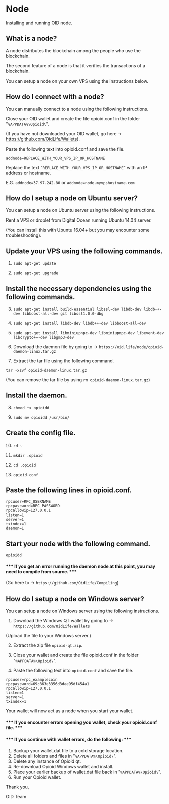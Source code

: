 # Node
Installing and running OID node.

## What is a node?
A node distributes the blockchain among the people who use the blockchain. 

The second feature of a node is that it verifies the transactions of a blockchain.

You can setup a node on your own VPS using the instructions below.

## How do I connect with a node?
You can manually connect to a node using the following instructions.

Close your OID wallet and create the file opioid.conf in the folder "```%APPDATA%\Opioid\```".

(If you have not downloaded your OID wallet, go here -> https://github.com/OidLife/Wallets). 

Paste the following text into opioid.conf and save the file.

```addnode=REPLACE_WITH_YOUR_VPS_IP_OR_HOSTNAME```

Replace the text "```REPLACE_WITH_YOUR_VPS_IP_OR_HOSTNAME```" with an IP address or hostname. 

E.G. ```addnode=37.97.242.80``` or ```addnode=node.myvpshostname.com```

## How do I setup a node on Ubuntu server?
You can setup a node on Ubuntu server using the following instructions.

Rent a VPS or droplet from Digital Ocean running Ubuntu 14.04 server.

(You can install this with Ubuntu 16.04+ but you may encounter some troubleshooting).

## Update your VPS using the following commands.

1) ```sudo apt-get update```

2) ```sudo apt-get upgrade```

## Install the necessary dependencies using the following commands.

3) ```sudo apt-get install build-essential libssl-dev libdb-dev libdb++-dev libboost-all-dev git libssl1.0.0-dbg```

4) ```sudo apt-get install libdb-dev libdb++-dev libboost-all-dev```

5) ```sudo apt-get install libminiupnpc-dev libminiupnpc-dev libevent-dev libcrypto++-dev libgmp3-dev```

6) Download the daemon file by going to -> ```https://oid.life/node/opioid-daemon-linux.tar.gz```

7) Extract the tar file using the following command.

```tar -xzvf opioid-daemon-linux.tar.gz```

(You can remove the tar file by using ```rm opioid-daemon-linux.tar.gz```)

## Install the daemon.

8) ```chmod +x opioidd```

9) ```sudo mv opioidd /usr/bin/```

## Create the config file.

10) ```cd ~```

11) ```mkdir .opioid```

12) ```cd .opioid```

13) ```opioid.conf```

## Paste the following lines in opioid.conf.

```
rpcuser=RPC_USERNAME
rpcpassword=RPC_PASSWORD
rpcallowip=127.0.0.1
listen=1
server=1
txindex=1
daemon=1
```

## Start your node with the following command.

```opioidd```

#### *** If you get an error running the daemon node at this point, you may need to compile from source. ***

(Go here to -> ```https://github.com/OidLife/Compiling```)

## How do I setup a node on Windows server?

You can setup a node on Windows server using the following instructions.

1) Download the Windows QT wallet by going to -> ```https://github.com/OidLife/Wallets```

(Upload the file to your Windows server.)

2) Extract the zip file ```opioid-qt.zip```.

3) Close your wallet and create the file opioid.conf in the folder "```%APPDATA%\Opioid\```".

4) Paste the following text into ```opioid.conf``` and save the file.

```
rpcuser=rpc_examplecoin
rpcpassword=69c863e3356d3dae95df454a1
rpcallowip=127.0.0.1
listen=1
server=1
txindex=1
```
Your wallet will now act as a node when you start your wallet.

#### *** If you encounter errors opening you wallet, check your opioid.conf file. ***

#### *** If you continue with wallet errors, do the following: ***

1) Backup your wallet.dat file to a cold storage location. 
2) Delete all folders and files in "```%APPDATA%\Opioid\```".
3) Delete any instance of Opioid qt. 
4) Re-download Opioid Windows wallet and install. 
5) Place your earlier backup of wallet.dat file back in "```%APPDATA%\Opioid\```".
6) Run your Opioid wallet. 


Thank you,

OID Team










